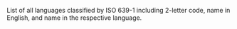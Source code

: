 List of all languages classified by ISO 639-1 including 2-letter code, name in English, and name in the respective language.